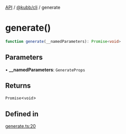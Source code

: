 [API](../../../packages.md) / [@kubb/cli](../index.md) / generate

# generate()

```ts
function generate(__namedParameters): Promise<void>
```

## Parameters

• **\_\_namedParameters**: `GenerateProps`

## Returns

`Promise`\<`void`\>

## Defined in

[generate.ts:20](https://github.com/kubb-project/kubb/blob/ff80665146ae086e044807d0072fda660e72e1fd/packages/cli/src/generate.ts#L20)
